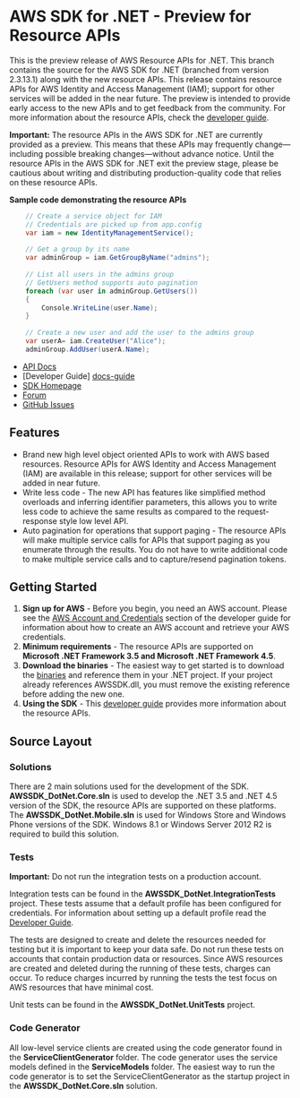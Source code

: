 # AWS SDK for .NET - Preview for Resource APIs

This is the preview release of AWS Resource APIs for .NET. This branch contains the source for the AWS SDK for .NET (branched from version 2.3.13.1) along with the new resource APIs. This release contains resource APIs for AWS Identity and Access Management (IAM); support for other services will be added in the near future. The preview is intended to provide early access to the new APIs and to get feedback from the community. For more information about the resource APIs, check the [developer guide][docs-guide].

**Important:** The resource APIs in the AWS SDK for .NET are currently provided as a preview. This means that these APIs may frequently change—including possible breaking changes—without advance notice. Until the resource APIs in the AWS SDK for .NET exit the preview stage, please be cautious about writing and distributing production-quality code that relies on these resource APIs.

**Sample code demonstrating the resource APIs**

```C#
	// Create a service object for IAM
	// Credentials are picked up from app.config
	var iam = new IdentityManagementService();           
	 
	// Get a group by its name
	var adminGroup = iam.GetGroupByName("admins");
	 
	// List all users in the admins group       
	// GetUsers method supports auto pagination
	foreach (var user in adminGroup.GetUsers())
	{
		Console.WriteLine(user.Name);
	}
	 
	// Create a new user and add the user to the admins group
	var userA= iam.CreateUser("Alice");
	adminGroup.AddUser(userA.Name);
```

* [API Docs][docs-api]
* [Developer Guide] [docs-guide]
* [SDK Homepage][sdk-website]
* [Forum][sdk-forum]
* [GitHub Issues][sdk-issues]

## Features

* Brand new high level object oriented APIs to work with AWS based resources. Resource APIs for AWS Identity and Access Management (IAM) are available in this release; support for other services will be added in near future.
* Write less code - The new API has features like simplified method overloads and inferring identifier parameters, this allows you to write less code to achieve the same results as compared to the request-response style low level API.
* Auto pagination for operations that support paging - The resource APIs will make multiple service calls for APIs that support paging as you enumerate through the results. You do not have to write additional code to make multiple service calls and to capture/resend pagination tokens.

## Getting Started

1. **Sign up for AWS** - Before you begin, you need an AWS account. Please see the [AWS Account and Credentials][docs-signup] section of the developer guide for information about how to create an AWS account and retrieve your AWS credentials.
1. **Minimum requirements** - The resource APIs are supported on **Microsoft .NET Framework 3.5 and Microsoft .NET Framework 4.5**. 
1. **Download the binaries** - The easiest way to get started is to download the [binaries][sdk-binaries] and reference them in your .NET project. If your project already references AWSSDK.dll, you must remove the existing reference before adding the new one.
1. **Using the SDK** - This [developer guide][docs-guide] provides more information about the resource APIs.

## Source Layout

### Solutions

There are 2 main solutions used for the development of the SDK. **AWSSDK_DotNet.Core.sln** is used to develop the .NET 3.5 and .NET 4.5 
version of the SDK, the resource APIs are supported on these platforms. The **AWSSDK_DotNet.Mobile.sln** is used for Windows Store and Windows Phone versions of the SDK. 
Windows 8.1 or Windows Server 2012 R2 is required to build this solution.

### Tests

**Important:** Do not run the integration tests on a production account.

Integration tests can be found in the **AWSSDK_DotNet.IntegrationTests** project. These tests assume that a default profile has been 
configured for credentials. For information about setting up a default profile read the [Developer Guide][credentials-management].

The tests are designed to create and delete the resources needed for testing but it is important to keep your data safe. Do not run
these tests on accounts that contain production data or resources. Since AWS resources are created and deleted during the running 
of these tests, charges can occur. To reduce charges incurred by running the tests the test focus on AWS resources that have minimal cost.

Unit tests can be found in the **AWSSDK_DotNet.UnitTests** project.

### Code Generator

All low-level service clients are created using the code generator found in the **ServiceClientGenerator** folder. The code generator 
uses the service models defined in the **ServiceModels** folder. The easiest way to run the code generator is to set the ServiceClientGenerator as
the startup project in the **AWSSDK_DotNet.Core.sln** solution.

[aws]: http://aws.amazon.com/
[sdk-binaries]: https://github.com/aws/aws-sdk-net/tree/resourceAPI-preview/binaries
[sdk-website]: http://aws.amazon.com/sdkfornet
[sdk-forum]: http://developer.amazonwebservices.com/connect/forum.jspa?forumID=61
[sdk-source]: https://github.com/aws/aws-sdk-net/tree/resourceAPI-preview
[sdk-issues]: https://github.com/aws/aws-sdk-net/issues
[sdk-license]: http://aws.amazon.com/apache2.0/
[docs-api]: http://aws-net-resources-preview-docs.s3-website-us-east-1.amazonaws.com/Index.html?page=NIAM_Resources_NET4_5.html&tocid=Amazon_IdentityManagement_Resources
[docs-signup]: http://docs.aws.amazon.com/AWSSdkDocsNET/latest/DeveloperGuide/net-dg-setup.html
[aws-iam-credentials]: http://docs.aws.amazon.com/AWSSdkDocsNET/latest/DeveloperGuide/net-dg-roles.html
[docs-guide]: http://docs.aws.amazon.com/AWSSdkDocsNET/latest/DeveloperGuide/resource-level-apis-intro.html
[credentials-management]: http://docs.aws.amazon.com/AWSSdkDocsNET/latest/DeveloperGuide/net-dg-config-creds.html
